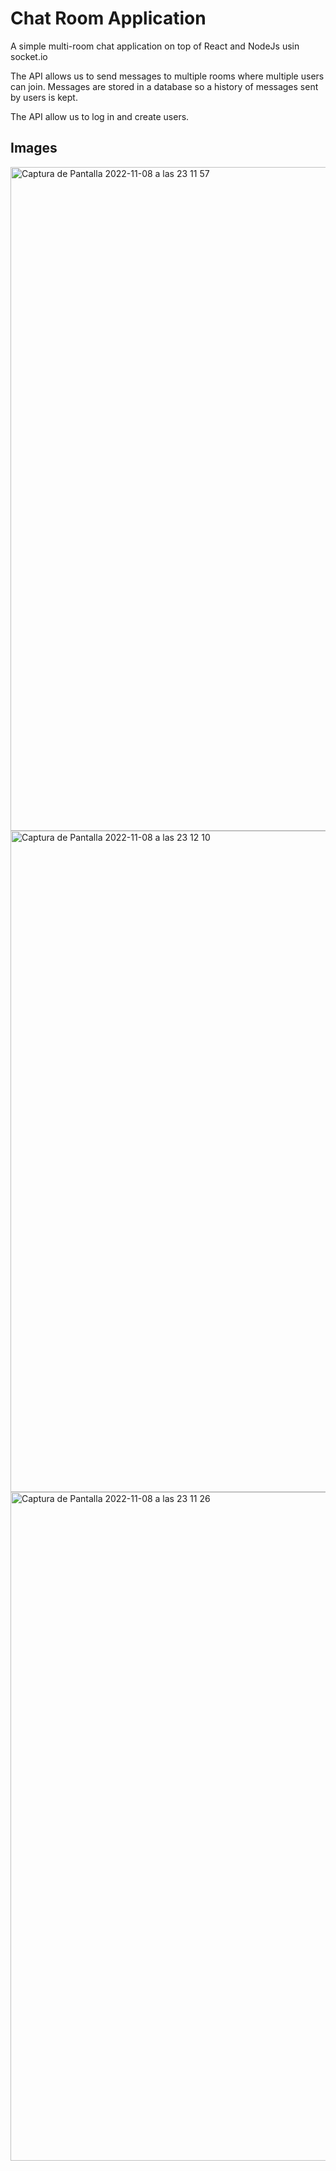 # Chat Room Application

A simple multi-room chat application on top of React and NodeJs usin socket.io

The API allows us to send messages to multiple rooms where multiple users can join. Messages are stored in a database so a history of messages sent by users is kept. 

The API allow us to log in and create users.

## Images
<img width="1062" alt="Captura de Pantalla 2022-11-08 a las 23 11 57" src="https://user-images.githubusercontent.com/27551258/200916194-0b9804c0-4391-4db0-8b9e-2a2b92045df2.png">
<img width="1058" alt="Captura de Pantalla 2022-11-08 a las 23 12 10" src="https://user-images.githubusercontent.com/27551258/200911492-f5fd622a-f0a7-4cc6-af19-25ae21c6633c.png">
<img width="1070" alt="Captura de Pantalla 2022-11-08 a las 23 11 26" src="https://user-images.githubusercontent.com/27551258/200911684-c8337f52-7797-4bca-80da-d10f7715f248.png">
